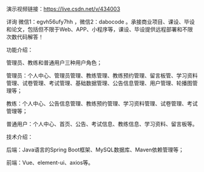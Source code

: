 演示视频链接：https://live.csdn.net/v/434003

详询 微信1：egvh56ufy7hh ，微信2：dabocode 。承接商业项目、课设、毕设和论文，包括但不限于Web、APP、小程序等，课设、毕设提供远程部署和不限次数代码解答！

功能介绍：

管理员、教练和普通用户三种用户角色；

管理员：个人中心、管理员管理、教练管理、教练预约管理、留言板管、学习资料管理、试卷管理、考试管理、基础数据管理、公告信息管理、用户管理、轮播图管理等；

教练：个人中心、公告信息管理、教练预约管理、学习资料管理、试卷管理、考试管理等；

普通用户：个人中心、首页、公告、考试信息、教练信息、学习资料、留言板等。

技术介绍：

后端：Java语言的Spring Boot框架、MySQL数据库、Maven依赖管理等；

前端：Vue、element-ui、axios等。
